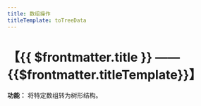 ```yaml
---
title: 数组操作
titleTemplate: toTreeData
---
```


# 【{{ $frontmatter.title }} —— {{$frontmatter.titleTemplate}}】

**功能：** 将特定数组转为树形结构。